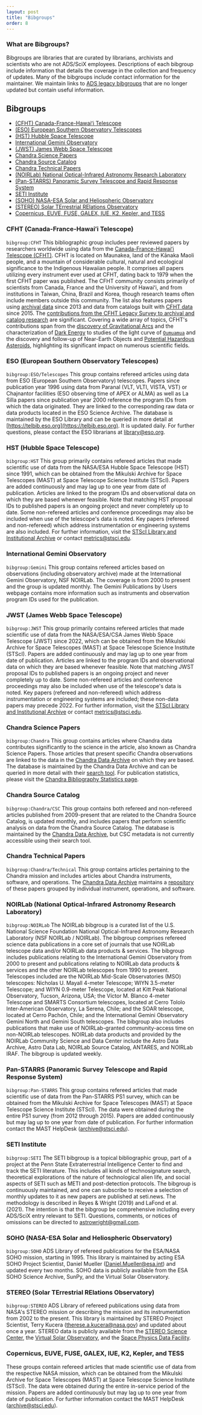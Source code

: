 ```yaml
---
layout: post
title: "Bibgroups"
order: 8
---
```


### What are Bibgroups? 
Bibgroups are libraries that are curated by librarians, archivists and scientists who are not ADS/SciX employees. Descriptions of each bibgroup include information that details the coverage in the collection and frequency of updates.  Many of the bibgroups include contact information for the maintainer. We maintain links to [ADS legacy bibgroups](https://ui.adsabs.harvard.edu/help/legacy/#ads-legacy-bibgroups) that are no longer updated but contain useful information.

## Bibgroups
- [(CFHT) Canada-France-Hawaiʻi Telescope](#cfht-canada-france-hawaiʻi-telescope)
- [(ESO) European Southern Observatory Telescopes](#eso-european-southern-observatory-telescopes)
- [(HST) Hubble Space Telescope](#hst-hubble-space-telescope)
- [International Gemini Observatory](#international-gemini-observatory)
- [(JWST) James Webb Space Telescope](#jwst-james-webb-space-telescope)
- [Chandra Science Papers](#chandra-science-papers)
- [Chandra Source Catalog](#chandra-source-catalog)
- [Chandra Technical Papers](#chandra-technical-papers)
- [(NOIRLab) National Optical-Infrared Astronomy Research Laboratory](#noirlab-national-optical-infrared-astronomy-research-laboratory)
- [(Pan-STARRS) Panoramic Survey Telescope and Rapid Response System](#pan-starrs-panoramic-survey-telescope-and-rapid-response-system)
- [SETI Institute](#seti-institute)
- [(SOHO) NASA-ESA Solar and Heliospheric Observatory](#soho-nasa-esa-solar-and-heliospheric-observatory)
- [(STEREO) Solar TErrestrial RElations Observatory](#stereo-solar-terrestrial-relations-observatory)
- [Copernicus, EUVE, FUSE, GALEX, IUE, K2, Kepler, and TESS](#copernicus-euve-fuse-galex-iue-k2-kepler-and-tess)

### CFHT (Canada-France-Hawaiʻi Telescope)
`bibgroup:CFHT`  This bibliographic group includes peer reviewed papers by researchers worldwide using data from the [Canada-France-Hawaiʻi Telescope (CFHT)](https://www.cfht.hawaii.edu). CFHT is located on Maunakea, land of the Kānaka Maoli people, and a mountain of considerable cultural, natural and ecological significance to the Indigenous Hawaiian people. It comprises all papers utilizing every instrument ever used at CFHT, dating back to 1979 when the first CFHT paper was published. The CFHT community consists primarily of scientists from Canada, France and the University of Hawaiʻi, and from institutions in Taiwan, China, Brazil and Korea, though research teams often include members outside this community. The list also features papers using [archival data](https://ui.adsabs.harvard.edu/public-libraries/Ck5RwFaJQJqCwTq6huHbNQ) since 2013 and data from catalogs built with [CFHT data](https://ui.adsabs.harvard.edu/public-libraries/kazCveSzRg6JWsyW469QiA) since 2015. The [contributions from the CFHT Legacy Survey to archival and catalog research](https://ui.adsabs.harvard.edu/public-libraries/qNA7baMyTf2qbhZ5cYDlgg) are significant. Covering a wide array of topics, CFHT's contributions span from the [discovery of Gravitational Arcs](https://articles.adsabs.harvard.edu/pdf/1987A%26A...172L..14S) and the characterization of [Dark Energy](https://www.aanda.org/articles/aa/pdf/2006/07/aa4185-05.pdf) to studies of the light curve of [`Oumuamua`](https://www.nature.com/articles/nature25020) and the discovery and follow-up of Near-Earth Objects and [Potential Hazardous Asteroids](https://www.minorplanetcenter.net/media/newsletters/MPC_Newsletter_Dec2023.pdf), highlighting its significant impact on numerous scientific fields.

### ESO (European Southern Observatory Telescopes)
`bibgroup:ESO/Telescopes`  This group contains refereed articles using data from ESO (European Southern Observatory) telescopes. Papers since publication year 1996 using data from Paranal (VLT, VLTI, VISTA, VST) or Chajnantor facilities (ESO observing time of APEX or ALMA) as well as La Silla papers since publication year 2000 reference the program IDs from which the data originated. They are linked to the corresponding raw data or data products located in the ESO Science Archive. The database is maintained by the ESO Library and can be queried in more detail at [https://telbib.eso.org](https://telbib.eso.org). It is updated daily. For further questions, please contact the ESO librarians at <library@eso.org>.

### HST (Hubble Space Telescope)
`bibgroup:HST`  This group primarily contains refereed articles that made scientific use of data from the NASA/ESA Hubble Space Telescope (HST) since 1991, which can be obtained from the Mikulski Archive for Space Telescopes (MAST) at Space Telescope Science Institute (STScI). Papers are added continuously and may lag up to one year from date of publication. Articles are linked to the program IDs and observational data on which they are based whenever feasible. Note that matching HST proposal IDs to published papers is an ongoing project and never completely up to date. Some non-refereed articles and conference proceedings may also be included when use of the telescope's data is noted. Key papers (refereed and non-refereed) which address instrumentation or engineering systems are also included. For further information, visit the [STScI Library and Institutional Archive](https://www.stsci.edu/scientific-community/stsci-library-and-institutional-archive/missions-publications) or contact metrics@stsci.edu.

### International Gemini Observatory
`bibgroup:Gemini`  This group contains refereed articles based on observations (including observatory archive) made at the International Gemini Observatory, NSF NOIRLab. The coverage is from 2000 to present and the group is updated monthly. The Gemini Publications by Users webpage contains more information such as instruments and observation program IDs used for the publication.

### JWST (James Webb Space Telescope)
`bibgroup:JWST`  This group primarily contains refereed articles that made scientific use of data from the NASA/ESA/CSA James Webb Space Telescope (JWST) since 2022, which can be obtained from the Mikulski Archive for Space Telescopes (MAST) at Space Telescope Science Institute (STScI). Papers are added continuously and may lag up to one year from date of publication. Articles are linked to the program IDs and observational data on which they are based whenever feasible. Note that matching JWST proposal IDs to published papers is an ongoing project and never completely up to date. Some non-refereed articles and conference proceedings may also be included when use of the telescope's data is noted. Key papers (refereed and non-refereed) which address instrumentation or engineering systems are included; these non-data papers may precede 2022. For further information, visit the [STScI Library and Institutional Archive](https://www.stsci.edu/scientific-community/stsci-library-and-institutional-archive/missions-publications) or contact metrics@stsci.edu.

### Chandra Science Papers
`bibgroup:Chandra`  This group contains articles where Chandra data contributes significantly to the science in the article, also known as Chandra Science Papers. Those articles that present specific Chandra observations are linked to the data in the [Chandra Data Archive](https://cxc.cfa.harvard.edu/cda) on which they are based. The database is maintained by the Chandra Data Archive and can be queried in more detail with their [search tool](https://cxc.harvard.edu/cgi-gen/cda/bibliography). For publication statistics, please visit the [Chandra Bibliography Statistics page](https://cxc.harvard.edu/cda/bibstats/bibstats.html). 

### Chandra Source Catalog
`bibgroup:Chandra/CSC`  This group contains both refereed and non-refereed articles published from 2009-present that are related to the Chandra Source Catalog, is updated monthly, and includes papers that perform scientific analysis on data from the Chandra Source Catalog. The database is maintained by the [Chandra Data Archive](https://cxc.cfa.harvard.edu/cda), but CSC metadata is not currently accessible using their search tool.

### Chandra Technical Papers
`bibgroup:Chandra/Technical`  This group contains articles pertaining to the Chandra mission and includes articles about Chandra instruments, software, and operations. The [Chandra Data Archive](https://cxc.cfa.harvard.edu/cda) maintains a [repository](https://cxc.harvard.edu/cda/cxo_papers/cxo_papers.html) of these papers grouped by individual instrument, operations, and software.

### NOIRLab (National Optical-Infrared Astronomy Research Laboratory)
`bibgroup:NOIRLab`  The NOIRLab bibgroup is a curated list of the U.S. National Science Foundation National Optical-Infrared Astronomy Research Laboratory (NSF NOIRLab / NOIRLab). The bibgroup comprises refereed science data publications in a core set of journals that use NOIRLab telescope data and/or NOIRLab data products & services. The bibgroup includes publications relating to the International Gemini Observatory from 2000 to present and publications relating to NOIRLab data products & services and the other NOIRLab telescopes from 1990 to present. Telescopes included are the NOIRLab Mid-Scale Observatories (MSO) telescopes: Nicholas U. Mayall 4-meter Telescope; WIYN 3.5-meter Telescope; and WIYN 0.9-meter Telescope, located at Kitt Peak National Observatory, Tucson, Arizona, USA; the Víctor M. Blanco 4-meter Telescope and SMARTS Consortium telescopes, located at Cerro Tololo Inter-American Observatory, La Serena, Chile; and the SOAR telescope, located at Cerro Pachón, Chile; and the International Gemini Observatory Gemini North and Gemini South telescopes. The bibgroup also includes publications that make use of NOIRLab-granted community-access time on non-NOIRLab telescopes. NOIRLab data products and provided by the NOIRLab Community Science and Data Center include the Astro Data Archive, Astro Data Lab, NOIRLab Source Catalog, ANTARES, and NOIRLab IRAF. The bibgroup is updated weekly.

### Pan-STARRS (Panoramic Survey Telescope and Rapid Response System)
`bibgroup:Pan-STARRS`  This group contains refereed articles that made scientific use of data from the Pan-STARRS PS1 survey, which can be obtained from the Mikulski Archive for Space Telescopes (MAST) at Space Telescope Science Institute (STScI). The data were obtained during the entire PS1 survey (from 2012 through 2015). Papers are added continuously but may lag up to one year from date of publication. For further information contact the MAST HelpDesk (archive@stsci.edu).

### SETI Institute
`bibgroup:SETI`  The SETI bibgroup is a topical bibliographic group, part of a project at the Penn State Extraterrestrial Intelligence Center to find and track the SETI literature. This includes all kinds of technosignature search, theoretical explorations of the nature of technological alien life, and social aspects of SETI such as METI and post-detection protocols.  The bibgroup is continuously maintained, and one can subscribe to receive a selection of monthly updates to it as new papers are published at seti.news.  The methodology is described in Reyes & Wright (2019) and LaFond et al. (2021). The intention is that the bibgroup be comprehensive including every ADS/SciX entry relevant to SETI. Questions, comments, or notices of omissions can be directed to <astrowright@gmail.com>.

### SOHO (NASA-ESA Solar and Heliospheric Observatory)
`bibgroup:SOHO`  ADS Library of refereed publications for the ESA/NASA SOHO mission, starting in 1995. This library is maintained by acting ESA SOHO Project Scientist, Daniel Mueller (<Daniel.Mueller@esa.int>) and updated every two months. SOHO data is publicly available from the ESA SOHO Science Archive, SunPy, and the Virtual Solar Observatory.

### STEREO (Solar TErrestrial RElations Observatory)
`bibgroup:STEREO`  ADS Library of refereed publications using data from NASA's STEREO mission or describing the mission and its instrumentation from 2002 to the present. This library is maintained by STEREO Project Scientist, Terry Kucera (<therese.a.kucera@nasa.gov>) and updated about once a year. STEREO data is publicly available from the [STEREO Science Center](https://stereo-ssc.nascom.nasa.gov/), the [Virtual Solar Observatory](https://sdac.virtualsolar.org/cgi/search), and the [Space Physics Data Facility](https://spdf.gsfc.nasa.gov/).

### Copernicus, EUVE, FUSE, GALEX, IUE, K2, Kepler, and TESS
These groups contain refereed articles that made scientific use of data from the respective NASA mission, which can be obtained from the Mikulski Archive for Space Telescopes (MAST) at Space Telescope Science Institute (STScI). The data were obtained during the entire in-service period of the mission. Papers are added continuously but may lag up to one year from date of publication. For further information contact the MAST HelpDesk (archive@stsci.edu).


